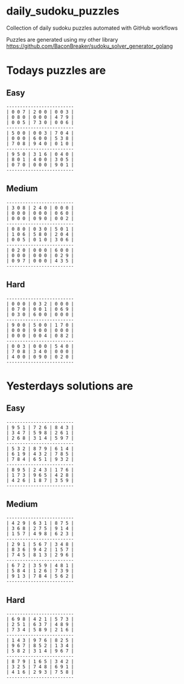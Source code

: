 
# daily_sudoku_puzzles 

Collection of daily sudoku puzzles automated with GitHub workflows 

Puzzles are generated using my other library https://github.com/BaconBreaker/sudoku_solver_generator_golang 
 

# Todays puzzles are 

## Easy 

```
-------------------------
| 0 0 7 | 2 0 0 | 0 0 3 | 
| 0 8 0 | 0 0 0 | 4 7 9 | 
| 0 0 5 | 7 3 0 | 0 0 6 | 
-------------------------
| 5 0 0 | 0 0 3 | 7 0 4 | 
| 0 0 0 | 6 0 0 | 5 3 8 | 
| 7 0 8 | 9 4 0 | 0 1 0 | 
-------------------------
| 9 5 0 | 3 1 6 | 0 4 0 | 
| 8 0 1 | 4 0 0 | 3 0 5 | 
| 0 7 0 | 0 0 0 | 9 0 1 | 
-------------------------
```
## Medium 

```
-------------------------
| 3 0 8 | 2 4 0 | 0 0 0 | 
| 0 0 0 | 0 0 0 | 0 6 0 | 
| 0 0 0 | 0 9 0 | 0 0 2 | 
-------------------------
| 0 8 0 | 0 3 0 | 5 0 1 | 
| 1 0 6 | 5 8 0 | 2 0 4 | 
| 0 0 5 | 0 1 0 | 3 0 6 | 
-------------------------
| 0 2 0 | 0 0 0 | 6 0 0 | 
| 0 0 0 | 0 0 0 | 0 2 9 | 
| 0 9 7 | 0 0 0 | 4 3 5 | 
-------------------------
```
## Hard 

```
-------------------------
| 0 0 0 | 0 3 2 | 0 0 0 | 
| 0 7 0 | 0 0 1 | 0 6 9 | 
| 0 3 0 | 6 0 0 | 0 0 0 | 
-------------------------
| 9 0 0 | 5 0 0 | 1 7 0 | 
| 0 0 0 | 9 0 0 | 0 0 0 | 
| 0 0 0 | 0 0 4 | 0 8 2 | 
-------------------------
| 0 0 3 | 0 0 0 | 5 4 0 | 
| 7 0 8 | 3 4 0 | 0 0 0 | 
| 4 0 0 | 0 9 0 | 0 2 0 | 
-------------------------
```
# Yesterdays solutions are 

## Easy 

```
-------------------------
| 9 5 1 | 7 2 6 | 8 4 3 | 
| 3 4 7 | 5 9 8 | 2 6 1 | 
| 2 6 8 | 3 1 4 | 5 9 7 | 
-------------------------
| 5 3 2 | 8 7 9 | 6 1 4 | 
| 6 1 9 | 4 3 2 | 7 8 5 | 
| 7 8 4 | 6 5 1 | 9 3 2 | 
-------------------------
| 8 9 5 | 2 4 3 | 1 7 6 | 
| 1 7 3 | 9 6 5 | 4 2 8 | 
| 4 2 6 | 1 8 7 | 3 5 9 | 
-------------------------
```
## Medium 

```
-------------------------
| 4 2 9 | 6 3 1 | 8 7 5 | 
| 3 6 8 | 2 7 5 | 9 1 4 | 
| 1 5 7 | 4 9 8 | 6 2 3 | 
-------------------------
| 2 9 1 | 5 6 7 | 3 4 8 | 
| 8 3 6 | 9 4 2 | 1 5 7 | 
| 7 4 5 | 8 1 3 | 2 9 6 | 
-------------------------
| 6 7 2 | 3 5 9 | 4 8 1 | 
| 5 8 4 | 1 2 6 | 7 3 9 | 
| 9 1 3 | 7 8 4 | 5 6 2 | 
-------------------------
```
## Hard 

```
-------------------------
| 6 9 8 | 4 2 1 | 5 7 3 | 
| 2 5 1 | 6 3 7 | 4 8 9 | 
| 7 3 4 | 5 8 9 | 2 1 6 | 
-------------------------
| 1 4 3 | 9 7 6 | 8 2 5 | 
| 9 6 7 | 8 5 2 | 1 3 4 | 
| 5 8 2 | 3 1 4 | 9 6 7 | 
-------------------------
| 8 7 9 | 1 6 5 | 3 4 2 | 
| 3 2 5 | 7 4 8 | 6 9 1 | 
| 4 1 6 | 2 9 3 | 7 5 8 | 
-------------------------
```
